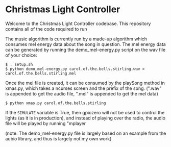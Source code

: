 Christmas Light Controller
==========================

Welcome to the Christmas Light Controller codebase. This repository contains all of the code required to run

The music algorithm is currently run by a made-up algorithm which consumes mel energy data about the song in question. The mel energy data can be generated by running the demo_mel-energy.py script on the wav file of your choice:

```
$ . setup.sh
$ python demo_mel-energy.py carol.of.the.bells.stirling.wav > carol.of.the.bells.stirling.mel
```

Once the mel file is created, it can be consumed by the playSong method in xmas.py, which takes a ncurses screen and the prefix of the song. (".wav" is appended to get the audio file, ".mel" is appended to get the mel data)

```
$ python xmas.py carol.of.the.bells.stirling
```

If the `SIMULATE` variable is True, then gpiozero will not be used to control the lights (as it is in production), and instead of playing over the radio, the audio file will be played by running "mplayer <audio file>" in a shell.

(note: The demo_mel-energy.py file is largely based on an example from the aubio library, and thus is largely not my own work)
